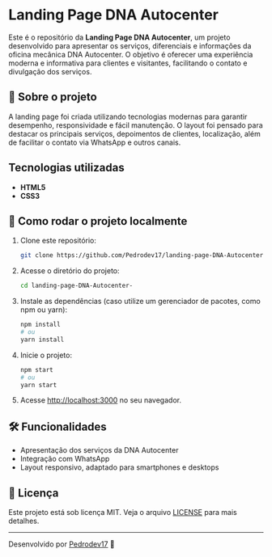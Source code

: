 # Landing Page DNA Autocenter

Este é o repositório da **Landing Page DNA Autocenter**, um projeto desenvolvido para apresentar os serviços, diferenciais e informações da oficina mecânica DNA Autocenter. O objetivo é oferecer uma experiência moderna e informativa para clientes e visitantes, facilitando o contato e divulgação dos serviços.

## 🚗 Sobre o projeto

A landing page foi criada utilizando tecnologias modernas para garantir desempenho, responsividade e fácil manutenção. O layout foi pensado para destacar os principais serviços, depoimentos de clientes, localização, além de facilitar o contato via WhatsApp e outros canais.

## Tecnologias utilizadas

- **HTML5**
- **CSS3**



## 🚀 Como rodar o projeto localmente

1. Clone este repositório:
   ```bash
   git clone https://github.com/Pedrodev17/landing-page-DNA-Autocenter-.git
   ```
2. Acesse o diretório do projeto:
   ```bash
   cd landing-page-DNA-Autocenter-
   ```
3. Instale as dependências (caso utilize um gerenciador de pacotes, como npm ou yarn):
   ```bash
   npm install
   # ou
   yarn install
   ```
4. Inicie o projeto:
   ```bash
   npm start
   # ou
   yarn start
   ```
5. Acesse [http://localhost:3000](http://localhost:3000) no seu navegador.

## 🛠️ Funcionalidades

- Apresentação dos serviços da DNA Autocenter
- Integração com WhatsApp
- Layout responsivo, adaptado para smartphones e desktops

## 📄 Licença

Este projeto está sob licença MIT. Veja o arquivo [LICENSE](LICENSE) para mais detalhes.

---

Desenvolvido por [Pedrodev17](https://github.com/Pedrodev17) 🚀
